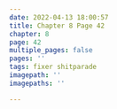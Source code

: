 ```yaml
---
date: 2022-04-13 18:00:57
title: Chapter 8 Page 42
chapter: 8
page: 42
multiple_pages: false
pages: ''
tags: fixer shitparade
imagepath: ''
imagepaths: ''

---
```

